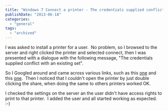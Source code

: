 ```yaml
---
title: "Windows 7 Connect a printer - The credentials supplied conflict with an existing set"
publishDate: "2013-06-18"
categories: 
  - "general"
tags:
  - "archived"
---
```


I was asked to install a printer for a user.  No problem, so I browsed to the server and right clicked the printer and selected connect, then I was presented with a dialogue with the following message, "The credentials supplied conflict with an existing set".

So I Googled around and came across various links, such as this [one](https://support.microsoft.com/kb/197987) and this [one](https://social.technet.microsoft.com/Forums/en-US/w7itpronetworking/thread/fbf4319c-b24a-4952-9a62-5e15ebd151df).  Then I noticed that I couldn't open the printer by just double clicking the share, when doing the same to others printers worked OK.

I checked the settings on the server an the user didn't have access rights to print to that printer.  I added the user and all started working as expected. :-)
